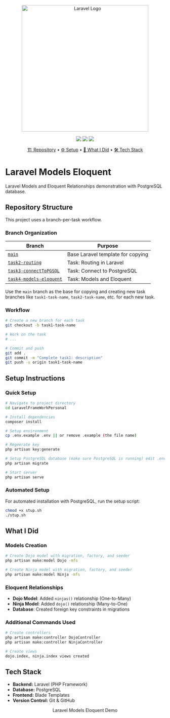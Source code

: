 <p align="center"><a href="https://laravel.com" target="_blank"><img src="https://raw.githubusercontent.com/laravel/art/master/logo-lockup/5%20SVG/2%20CMYK/1%20Full%20Color/laravel-logolockup-cmyk-red.svg" width="400" alt="Laravel Logo"></a></p>

<p align="center">
<img src="https://img.shields.io/badge/Laravel-11.x-FF2D20?style=for-the-badge&logo=laravel">
<img src="https://img.shields.io/badge/PHP-8.2+-777BB4?style=for-the-badge&logo=php">
<img src="https://img.shields.io/badge/Database-PostgreSQL-336791?style=for-the-badge&logo=postgresql">
</p>

<p align="center">
  <a href="#repository-structure">🏗️ Repository</a> •
  <a href="#setup-instructions">⚙️ Setup</a> •
  <a href="#what-i-did">📝 What I Did</a> •
  <a href="#tech-stack">🛠️ Tech Stack</a>
</p>

# Laravel Models Eloquent

Laravel Models and Eloquent Relationships demonstration with PostgreSQL database.

## Repository Structure <a name="repository-structure"></a>

This project uses a branch-per-task workflow.

### Branch Organization

| Branch | Purpose |
|--------|---------|
| [`main`](https://github.com/ractopen/LaravelFrameWorkPersonal/tree/main) | Base Laravel template for copying |
| [`task2-routing`](https://github.com/ractopen/LaravelFrameWorkPersonal/tree/task2-routing) | Task: Routing in Laravel |
| [`task3-connectToPGSQL`](https://github.com/ractopen/LaravelFrameWorkPersonal/tree/task3-connectToPGSQL) | Task: Connect to PostgreSQL |
| [`task4-models-eloquent`](https://github.com/ractopen/LaravelFrameWorkPersonal/tree/task4-models-eloquent) | Task: Models and Eloquent |

Use the `main` branch as the base for copying and creating new task branches like `task1-task-name`, `task2-task-name`, etc. for each new task.

### Workflow

```bash
# Create a new branch for each task
git checkout -b task1-task-name

# Work on the task
# ...

# Commit and push
git add .
git commit -m "Complete task1: description"
git push -u origin task1-task-name
```

## Setup Instructions <a name="setup-instructions"></a>

### Quick Setup

```bash
# Navigate to project directory
cd LaravelFrameWorkPersonal

# Install dependencies
composer install

# Setup environment
cp .env.example .env || or remove .example (the file name) 

# Regeerate key
php artisan key:generate

# Setup PostgreSQL database (make sure PostgreSQL is running) edit .env first
php artisan migrate

# Start server
php artisan serve
```

### Automated Setup

For automated installation with PostgreSQL, run the setup script:

```bash
chmod +x stup.sh
./stup.sh
```

## What I Did <a name="what-i-did"></a>

### Models Creation
```bash
# Create Dojo model with migration, factory, and seeder
php artisan make:model Dojo -mfs

# Create Ninja model with migration, factory, and seeder
php artisan make:model Ninja -mfs
```

### Eloquent Relationships
- **Dojo Model**: Added `ninjas()` relationship (One-to-Many)
- **Ninja Model**: Added `dojo()` relationship (Many-to-One)
- **Database**: Created foreign key constraints in migrations

### Additional Commands Used
```bash
# Create controllers
php artisan make:controller DojoController
php artisan make:controller NinjaController

# Create views
dojo.index, ninja.index views created
```

## Tech Stack <a name="tech-stack"></a>

- **Backend:** Laravel (PHP Framework)
- **Database:** PostgreSQL
- **Frontend:** Blade Templates
- **Version Control:** Git & GitHub

<p align="center">Laravel Models Eloquent Demo</p>

